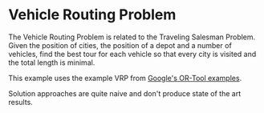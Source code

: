 # Vehicle Routing Problem

The Vehicle Routing Problem is related to the Traveling Salesman Problem. Given the position of cities, the position of a depot and a number of vehicles, find the best tour for each vehicle so that every city is visited and the total length is minimal.

This example uses the example VRP from [Google's OR-Tool examples](https://developers.google.com/optimization/routing/vrp#python).

Solution approaches are quite naive and don't produce state of the art results.
